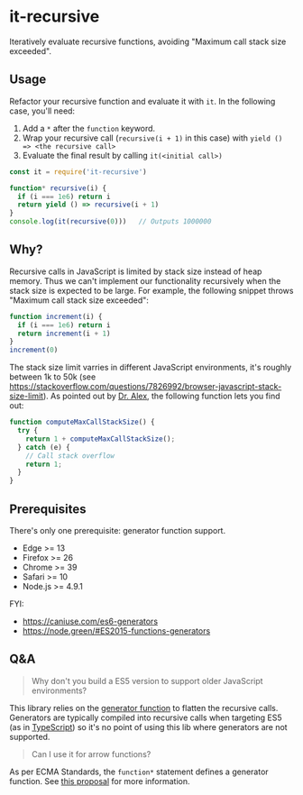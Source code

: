 # it-recursive

Iteratively evaluate recursive functions, avoiding \"Maximum call stack size exceeded\".

## Usage

Refactor your recursive function and evaluate it with `it`. In the following case, you'll need:

1. Add a `*` after the `function` keyword.
2. Wrap your recursive call (`recursive(i + 1)` in this case) with `yield () => <the recursive call>`
3. Evaluate the final result by calling `it(<initial call>)`

```javascript
const it = require('it-recursive')

function* recursive(i) {
  if (i === 1e6) return i
  return yield () => recursive(i + 1)
}
console.log(it(recursive(0)))   // Outputs 1000000
```

## Why?

Recursive calls in JavaScript is limited by stack size instead of heap memory. Thus we can't implement our functionality recursively when the stack size is expected to be large. For example, the following snippet throws "Maximum call stack size exceeded":
 
```javascript
function increment(i) {
  if (i === 1e6) return i
  return increment(i + 1)
}
increment(0)
```

The stack size limit varries in different JavaScript environments, it's roughly between 1k to 50k (see https://stackoverflow.com/questions/7826992/browser-javascript-stack-size-limit). As pointed out by [Dr. Alex](https://2ality.com/2014/04/call-stack-size.html), the following function lets you find out:

```javascript
function computeMaxCallStackSize() {
  try {
    return 1 + computeMaxCallStackSize();
  } catch (e) {
    // Call stack overflow
    return 1;
  }
}
```

## Prerequisites

There's only one prerequisite: generator function support.

- Edge >= 13
- Firefox >= 26
- Chrome >= 39
- Safari >= 10
- Node.js >= 4.9.1

FYI:

- https://caniuse.com/es6-generators
- https://node.green/#ES2015-functions-generators

## Q&A

> Why don't you build a ES5 version to support older JavaScript environments?

This library relies on the [generator function](https://developer.mozilla.org/en-US/docs/Web/JavaScript/Reference/Statements/function*) to flatten the recursive calls. Generators are typically compiled into recursive calls when targeting ES5 (as in [TypeScript](https://github.com/microsoft/tslib/blob/f7eea49789d7902f96802d37e674e75590f7eb66/tslib.js#L121)) so it's no point of using this lib where generators are not supported.

> Can I use it for arrow functions?

As per ECMA Standards, the `function*` statement defines a generator function. See [this proposal](https://github.com/tc39/proposal-generator-arrow-functions) for more information.